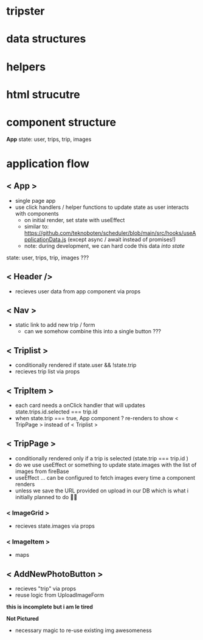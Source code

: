 # tripster

# data structures
# helpers
# html strucutre
# component structure

**App**
state: user, trips, trip, images


# application flow

## < App >

- single page app
- use click handlers / helper functions to update state as user interacts with components
  - on initial render, set state with useEffect
  - similar to: https://github.com/teknoboten/scheduler/blob/main/src/hooks/useApplicationData.js (except async / await instead of promises!)
  - note: during development, we can hard code this data *into state*


state: user, trips, trip, images ???


## < Header />
  - recieves user data from app component via props
  
## < Nav >
  - static link to add new trip / form
    - can we somehow combine this into a single button ???


  
## < Triplist >
  - conditionally rendered if state.user && !state.trip
  - recieves trip list via props

 
## < TripItem >
  - each card needs a onClick handler that will updates state.trips.id.selected === trip.id
  - when state.trip === true, App component ? re-renders to show < TripPage > instead of < Triplist >
  

## < TripPage > 
  - conditionally rendered only if a trip is selected (state.trip === trip.id )
  - do we use useEffect or something to update state.images with the list of images from fireBase
  - useEffect ... can be configured to fetch images every time a component renders 
  - unless we save the URL provided on upload in our DB which is what i initially planned to do 🤷‍♀️

<!-- 
  ### < Map >
    - recieves state.images via props
    - helper function to make the map points -->

  ### < ImageGrid >
  - recieves state.images via props

  ### < ImageItem >
  - maps 


## < AddNewPhotoButton >
  - recieves "trip" via props
  - reuse logic from UploadImageForm
















**this is incomplete but i am le tired**

**Not Pictured** 
- necessary magic to re-use existing img awesomeness 







